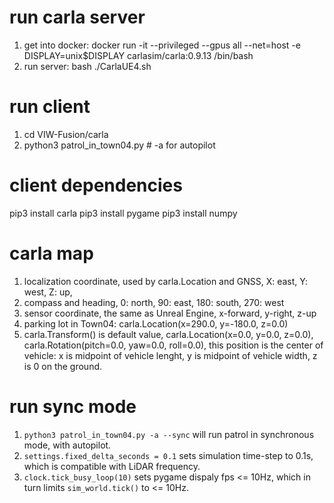# run carla server
1. get into docker: docker run -it --privileged --gpus all --net=host -e DISPLAY=unix$DISPLAY carlasim/carla:0.9.13 /bin/bash
2. run server:      bash ./CarlaUE4.sh

# run client
1. cd VIW-Fusion/carla
2. python3 patrol_in_town04.py  # -a for autopilot

# client dependencies
pip3 install carla
pip3 install pygame
pip3 install numpy

# carla map
1. localization coordinate, used by carla.Location and GNSS, X: east, Y: west, Z: up, 
2. compass and heading, 0: north, 90: east, 180: south, 270: west
3. sensor coordinate, the same as Unreal Engine,  x-forward, y-right, z-up
4. parking lot in Town04: carla.Location(x=290.0, y=-180.0, z=0.0)
5. carla.Transform() is default value, carla.Location(x=0.0, y=0.0, z=0.0), carla.Rotation(pitch=0.0, yaw=0.0, roll=0.0), this position is the center of vehicle: x is midpoint of vehicle lenght, y is midpoint of vehicle width, z is 0 on the ground.

# run sync mode
1. `python3 patrol_in_town04.py -a --sync` will run patrol in synchronous mode, with autopilot.
2. `settings.fixed_delta_seconds = 0.1` sets simulation time-step to 0.1s, which is compatible with LiDAR frequency.
3. `clock.tick_busy_loop(10)` sets pygame dispaly fps <= 10Hz, which in turn limits `sim_world.tick()` to <= 10Hz.